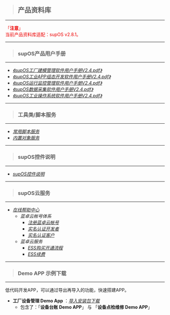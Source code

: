 > ## **产品资料库**

---

<font color='redLight'>「**注意**」</br>
当前产品资料库适配：supOS v2.8.1。
</font>

---

> ### **supOS产品用户手册**

---

- *[《supOS工厂建模管理软件用户手册V2.4.pdf》](http://oss.supos.com/docs/ProductManual/supOS/V2.8.1/supOS工厂建模管理软件用户手册V2.4.pdf)*
- *[《supOS工业APP组态开发软件用户手册V2.4.pdf》](http://oss.supos.com/docs/ProductManual/supOS/V2.8.1/supOS工业APP组态开发软件用户手册V2.4.pdf)*
- *[《supOS运行监控管理软件用户手册V2.4.pdf》](http://oss.supos.com/docs/ProductManual/supOS/V2.8.1/supOS运行监控管理软件用户手册V2.4.pdf)*
- *[《supOS数据采集软件用户手册V2.4.pdf》](http://oss.supos.com/docs/ProductManual/supOS/V2.8.1/supOS数据采集软件用户手册V2.4.pdf)*
- *[《supOS工业操作系统软件用户手册V2.4.pdf》](http://oss.supos.com/docs/ProductManual/supOS/V2.8.1/supOS工业操作系统软件用户手册V2.4.pdf)*

---

> ### **工具类/脚本服务**

---

- *[常用脚本服务](/docs/DeviceInfo/ObjectService/commonJS)*
- *[内置对象服务](https://supos-project.github.io/supOS-Object-Documents/#/docs/ObjectService/Service/)*

---

> ### **supOS控件说明**

---

- *[supOS控件说明](https://supos-project.github.io/supOS-Object-Documents/#/)*

---

> ### **supOS云服务**

---

- *[在线帮助中心](https://developer.supos.com/docs)*
  - *蓝卓云帐号体系*
    - *[注册蓝卓云帐号](https://developer.supos.com/docs/register-account)*
    - *[实名认证开发者](https://developer.supos.com/docs/certify-developer)*
    - *[实名认证客户](https://developer.supos.com/docs/certify-customer)*
  - *蓝卓云服务*
    - *[ESS购买开通流程](https://developer.supos.com/docs/ess-purchase)*
    - *[ESS续费](https://developer.supos.com/docs/ess-renew-flow)*

---

> ### **Demo APP 示例下载**

---

低代码开发APP，可以通过导出再导入的功能，快速搭建APP。

- **工厂设备管理 Demo App** ：*[导入安装包下载](http://oss.supos.com/docs/DemoApp/supOS/V2.8.1/FactoryDeviceMana-DemoApp-for2.8.1.zip)*
  - 包含了：「**设备台账 Demo APP**」 与 「**设备点检维修 Demo APP**」